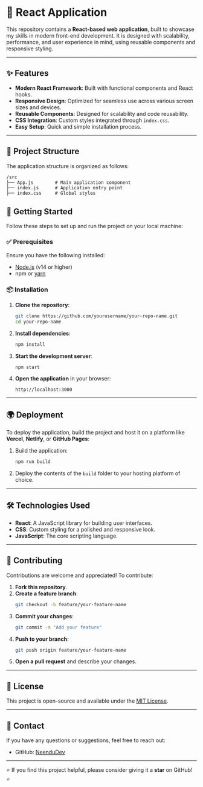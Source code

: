# 🌟 React Application

This repository contains a **React-based web application**, built to showcase my skills in modern front-end development. It is designed with scalability, performance, and user experience in mind, using reusable components and responsive styling.

---

## ✨ Features

- **Modern React Framework**: Built with functional components and React hooks.
- **Responsive Design**: Optimized for seamless use across various screen sizes and devices.
- **Reusable Components**: Designed for scalability and code reusability.
- **CSS Integration**: Custom styles integrated through `index.css`.
- **Easy Setup**: Quick and simple installation process.

---

## 📁 Project Structure

The application structure is organized as follows:

```plaintext
/src
├── App.js        # Main application component
├── index.js      # Application entry point
├── index.css     # Global styles
```

## 🚀 Getting Started

Follow these steps to set up and run the project on your local machine:

### ✅ Prerequisites

Ensure you have the following installed:

- [Node.js](https://nodejs.org/) (v14 or higher)
- npm or [yarn](https://yarnpkg.com/)

### 📦 Installation

1. **Clone the repository**:

   ```bash
   git clone https://github.com/yourusername/your-repo-name.git
   cd your-repo-name
   ```

2. **Install dependencies**:

   ```bash
   npm install
   ```

3. **Start the development server**:

   ```bash
   npm start
   ```

4. **Open the application** in your browser:
   ```
   http://localhost:3000
   ```

---

## 🌍 Deployment

To deploy the application, build the project and host it on a platform like **Vercel**, **Netlify**, or **GitHub Pages**:

1. Build the application:

   ```bash
   npm run build
   ```

2. Deploy the contents of the `build` folder to your hosting platform of choice.

---

## 🛠️ Technologies Used

- **React**: A JavaScript library for building user interfaces.
- **CSS**: Custom styling for a polished and responsive look.
- **JavaScript**: The core scripting language.

---

## 🤝 Contributing

Contributions are welcome and appreciated! To contribute:

1. **Fork this repository**.
2. **Create a feature branch**:
   ```bash
   git checkout -b feature/your-feature-name
   ```
3. **Commit your changes**:
   ```bash
   git commit -m "Add your feature"
   ```
4. **Push to your branch**:
   ```bash
   git push origin feature/your-feature-name
   ```
5. **Open a pull request** and describe your changes.

---

## 📜 License

This project is open-source and available under the [MIT License](LICENSE).

---

## 📧 Contact

If you have any questions or suggestions, feel free to reach out:

- GitHub: [NeenduDev](https://github.com/NeenduDev)

---

⭐ If you find this project helpful, please consider giving it a **star** on GitHub! ⭐
